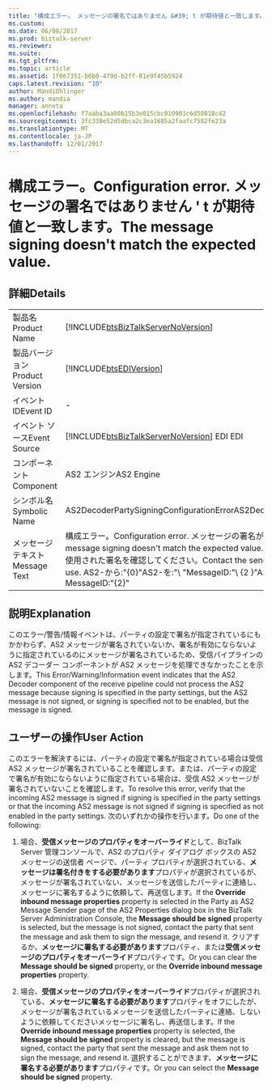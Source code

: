 ```yaml
---
title: "構成エラー。 メッセージの署名ではありません &#39; t が期待値と一致します。 | Microsoft Docs"
ms.custom: 
ms.date: 06/08/2017
ms.prod: biztalk-server
ms.reviewer: 
ms.suite: 
ms.tgt_pltfrm: 
ms.topic: article
ms.assetid: 1f067351-b6b0-479d-b2ff-81e9f45b5924
caps.latest.revision: "10"
author: MandiOhlinger
ms.author: mandia
manager: anneta
ms.openlocfilehash: f7aaba3aa00b15b3e015cbc010901c6d50818c42
ms.sourcegitcommit: 3fc338e52d5dbca2c3ea1685a2faafc7582fe23a
ms.translationtype: MT
ms.contentlocale: ja-JP
ms.lasthandoff: 12/01/2017
---
```

# <a name="configuration-error-the-message-signing-doesn39t-match-the-expected-value"></a><span data-ttu-id="48b1c-104">構成エラー。</span><span class="sxs-lookup"><span data-stu-id="48b1c-104">Configuration error.</span></span> <span data-ttu-id="48b1c-105">メッセージの署名ではありません &#39; t が期待値と一致します。</span><span class="sxs-lookup"><span data-stu-id="48b1c-105">The message signing doesn&#39;t match the expected value.</span></span>
## <a name="details"></a><span data-ttu-id="48b1c-106">詳細</span><span class="sxs-lookup"><span data-stu-id="48b1c-106">Details</span></span>  
  
|||  
|-|-|  
|<span data-ttu-id="48b1c-107">製品名</span><span class="sxs-lookup"><span data-stu-id="48b1c-107">Product Name</span></span>|[!INCLUDE[btsBizTalkServerNoVersion](../includes/btsbiztalkservernoversion-md.md)]|  
|<span data-ttu-id="48b1c-108">製品バージョン</span><span class="sxs-lookup"><span data-stu-id="48b1c-108">Product Version</span></span>|[!INCLUDE[btsEDIVersion](../includes/btsediversion-md.md)]|  
|<span data-ttu-id="48b1c-109">イベント ID</span><span class="sxs-lookup"><span data-stu-id="48b1c-109">Event ID</span></span>|-|  
|<span data-ttu-id="48b1c-110">イベント ソース</span><span class="sxs-lookup"><span data-stu-id="48b1c-110">Event Source</span></span>|[!INCLUDE[btsBizTalkServerNoVersion](../includes/btsbiztalkservernoversion-md.md)]<span data-ttu-id="48b1c-111"> EDI</span><span class="sxs-lookup"><span data-stu-id="48b1c-111"> EDI</span></span>|  
|<span data-ttu-id="48b1c-112">コンポーネント</span><span class="sxs-lookup"><span data-stu-id="48b1c-112">Component</span></span>|<span data-ttu-id="48b1c-113">AS2 エンジン</span><span class="sxs-lookup"><span data-stu-id="48b1c-113">AS2 Engine</span></span>|  
|<span data-ttu-id="48b1c-114">シンボル名</span><span class="sxs-lookup"><span data-stu-id="48b1c-114">Symbolic Name</span></span>|<span data-ttu-id="48b1c-115">AS2DecoderPartySigningConfigurationError</span><span class="sxs-lookup"><span data-stu-id="48b1c-115">AS2DecoderPartySigningConfigurationError</span></span>|  
|<span data-ttu-id="48b1c-116">メッセージ テキスト</span><span class="sxs-lookup"><span data-stu-id="48b1c-116">Message Text</span></span>|<span data-ttu-id="48b1c-117">構成エラー。</span><span class="sxs-lookup"><span data-stu-id="48b1c-117">Configuration error.</span></span> <span data-ttu-id="48b1c-118">メッセージの署名が予期された値と一致しません。</span><span class="sxs-lookup"><span data-stu-id="48b1c-118">The message signing doesn't match the expected value.</span></span> <span data-ttu-id="48b1c-119">送信元パートナーに問い合わせて、使用された署名を確認してください。</span><span class="sxs-lookup"><span data-stu-id="48b1c-119">Contact the sending partner and verify signature use.</span></span> <span data-ttu-id="48b1c-120">AS2-から:"{0}"AS2-を:"\ "MessageID:"\ {2 \}"</span><span class="sxs-lookup"><span data-stu-id="48b1c-120">AS2-From:"{0}" AS2-To:"{1}" MessageID:"{2}"</span></span>|  
  
## <a name="explanation"></a><span data-ttu-id="48b1c-121">説明</span><span class="sxs-lookup"><span data-stu-id="48b1c-121">Explanation</span></span>  
 <span data-ttu-id="48b1c-122">このエラー/警告/情報イベントは、パーティの設定で署名が指定されているにもかかわらず、AS2 メッセージが署名されていないか、署名が有効にならないように指定されているのにメッセージが署名されているため、受信パイプラインの AS2 デコーダー コンポーネントが AS2 メッセージを処理できなかったことを示します。</span><span class="sxs-lookup"><span data-stu-id="48b1c-122">This Error/Warning/Information event indicates that the AS2 Decoder component of the receive pipeline could not process the AS2 message because signing is specified in the party settings, but the AS2 message is not signed, or signing is specified not to be enabled, but the message is signed.</span></span>  
  
## <a name="user-action"></a><span data-ttu-id="48b1c-123">ユーザーの操作</span><span class="sxs-lookup"><span data-stu-id="48b1c-123">User Action</span></span>  
 <span data-ttu-id="48b1c-124">このエラーを解決するには、パーティの設定で署名が指定されている場合は受信 AS2 メッセージが署名されていることを確認します。または、パーティの設定で署名が有効にならないように指定されている場合は、受信 AS2 メッセージが署名されていないことを確認します。</span><span class="sxs-lookup"><span data-stu-id="48b1c-124">To resolve this error, verify that the incoming AS2 message is signed if signing is specified in the party settings or that the incoming AS2 message is not signed if signing is specified as not enabled in the party settings.</span></span> <span data-ttu-id="48b1c-125">次のいずれかの操作を行います。</span><span class="sxs-lookup"><span data-stu-id="48b1c-125">Do one of the following:</span></span>  
  
1.  <span data-ttu-id="48b1c-126">場合、**受信メッセージのプロパティをオーバーライド**として、BizTalk Server 管理コンソールで、AS2 のプロパティ ダイアログ ボックスの AS2 メッセージの送信者 ページで、パーティ プロパティが選択されている、**メッセージは署名付きをする必要があります**プロパティが選択されているが、メッセージが署名されていない、メッセージを送信したパーティに連絡し、メッセージに署名するように依頼して、再送信します。</span><span class="sxs-lookup"><span data-stu-id="48b1c-126">If the **Override inbound message properties** property is selected in the Party as AS2 Message Sender page of the AS2 Properties dialog box in the BizTalk Server Administration Console, the **Message should be signed** property is selected, but the message is not signed, contact the party that sent the message and ask them to sign the message, and resend it.</span></span> <span data-ttu-id="48b1c-127">クリアするか、**メッセージに署名する必要があります**プロパティ、または**受信メッセージのプロパティをオーバーライド**プロパティです。</span><span class="sxs-lookup"><span data-stu-id="48b1c-127">Or you can clear the **Message should be signed** property, or the **Override inbound message properties** property.</span></span>  
  
2.  <span data-ttu-id="48b1c-128">場合、**受信メッセージのプロパティをオーバーライド**プロパティが選択されている、**メッセージに署名する必要があります**プロパティをオフにしたが、メッセージが署名されているメッセージを送信したパーティに連絡、しないように依頼してくださいメッセージに署名し、再送信します。</span><span class="sxs-lookup"><span data-stu-id="48b1c-128">If the **Override inbound message properties** property is selected, the **Message should be signed** property is cleared, but the message is signed, contact the party that sent the message and ask them not to sign the message, and resend it.</span></span> <span data-ttu-id="48b1c-129">選択することができます、**メッセージに署名する必要があります**プロパティです。</span><span class="sxs-lookup"><span data-stu-id="48b1c-129">Or you can select the **Message should be signed** property.</span></span>